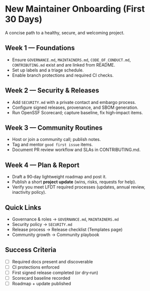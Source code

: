 [//]: # (SPDX-License-Identifier: CC-BY-4.0)

# New Maintainer Onboarding (First 30 Days)

A concise path to a healthy, secure, and welcoming project.

## Week 1 — Foundations

- Ensure `GOVERNANCE.md`, `MAINTAINERS.md`, `CODE_OF_CONDUCT.md`, `CONTRIBUTING.md` exist and are linked from README.
- Set up labels and a triage schedule.
- Enable branch protections and required CI checks.

## Week 2 — Security & Releases

- Add `SECURITY.md` with a private contact and embargo process.
- Configure signed releases, provenance, and SBOM generation.
- Run OpenSSF Scorecard; capture baseline, fix high‑impact items.

## Week 3 — Community Routines

- Host or join a community call; publish notes.
- Tag and mentor `good first issue` items.
- Document PR review workflow and SLAs in CONTRIBUTING.md.

## Week 4 — Plan & Report

- Draft a 90‑day lightweight roadmap and post it.
- Publish a short **project update** (wins, risks, requests for help).
- Verify you meet LFDT required processes (updates, annual review, inactivity policy).

## Quick Links

- Governance & roles → `GOVERNANCE.md`, `MAINTAINERS.md`
- Security policy → `SECURITY.md`
- Release process → Release checklist (Templates page)
- Community growth → Community playbook

## Success Criteria

- [ ] Required docs present and discoverable
- [ ] CI protections enforced
- [ ] First signed release completed (or dry‑run)
- [ ] Scorecard baseline recorded
- [ ] Roadmap + update published
